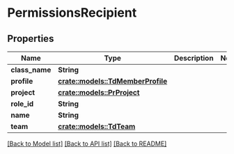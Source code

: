 # PermissionsRecipient

## Properties

Name | Type | Description | Notes
------------ | ------------- | ------------- | -------------
**class_name** | **String** |  | 
**profile** | [**crate::models::TdMemberProfile**](TD_MemberProfile.md) |  | 
**project** | [**crate::models::PrProject**](PR_Project.md) |  | 
**role_id** | **String** |  | 
**name** | **String** |  | 
**team** | [**crate::models::TdTeam**](TD_Team.md) |  | 

[[Back to Model list]](../README.md#documentation-for-models) [[Back to API list]](../README.md#documentation-for-api-endpoints) [[Back to README]](../README.md)


